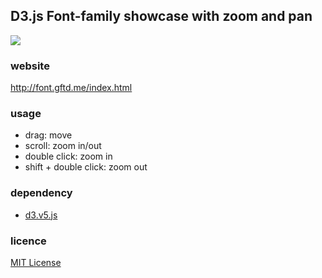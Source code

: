 ## D3.js Font-family showcase with zoom and pan

<img src="http://font.gftd.me/screenshot.png">

### website
http://font.gftd.me/index.html

### usage
- drag: move
- scroll: zoom in/out
- double click: zoom in
- shift + double click: zoom out

### dependency
- [d3.v5.js](https://d3js.org)

### licence
[MIT License](https://spdx.org/licenses/MIT)
